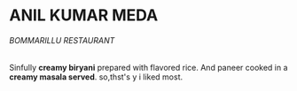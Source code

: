 # ANIL KUMAR MEDA
###### BOMMARILLU RESTAURANT
Sinfully **creamy biryani** prepared with flavored rice.
And paneer cooked in a **creamy masala served**.
so,thst's y i liked most.